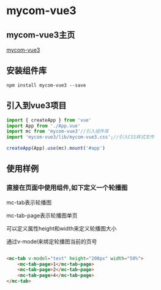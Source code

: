 <!--
 * @Descripttion: 
 * @version: 
 * @Author: RoyalKnight
 * @Date: 2020-09-30 21:09:18
 * @LastEditors: RoyalKnight
 * @LastEditTime: 2020-10-03 21:56:28
-->
# mycom-vue3

## mycom-vue3主页


[mycom-vue3](http://myim.online/mycom)


## 安装组件库

```
npm install mycom-vue3 --save

```

## 引入到vue3项目

```js
import { createApp } from 'vue'
import App from './App.vue'
import mc from 'mycom-vue3'//引入组件库
import 'mycom-vue3/lib/mycom-vue3.css';//引入CSS样式文件

createApp(App).use(mc).mount('#app')

```

## 使用样例


### 直接在页面中使用组件,如下定义一个轮播图

mc-tab表示轮播图

mc-tab-page表示轮播图单页

可以定义属性height和width来定义轮播图大小

通过v-model来绑定轮播图当前的页号


```html

<mc-tab v-model="test" height="200px" width="50%">
    <mc-tab-page>1</mc-tab-page>
    <mc-tab-page>2</mc-tab-page>
    <mc-tab-page>4</mc-tab-page>
</mc-tab>

```



